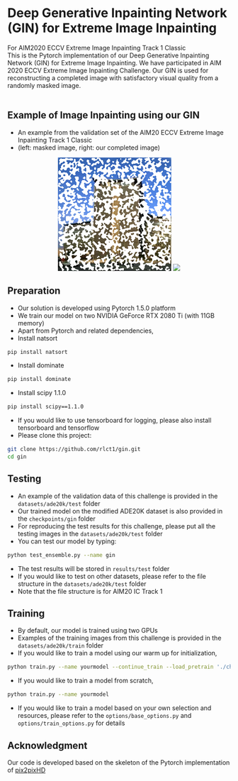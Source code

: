 # Deep Generative Inpainting Network (GIN) for Extreme Image Inpainting 
For AIM2020 ECCV Extreme Image Inpainting Track 1 Classic <br> 
This is the Pytorch implementation of our Deep Generative Inpainting Network (GIN) for Extreme Image Inpainting. We have participated in AIM 2020 ECCV Extreme Image Inpainting Challenge. Our GIN is used for reconstructing a completed image with satisfactory visual quality from a randomly masked image. <br><br> 

## Example of Image Inpainting using our GIN 
- An example from the validation set of the AIM20 ECCV Extreme Image Inpainting Track 1 Classic
- (left: masked image, right: our completed image) 
<p align='center'>  
  <img src='examples/AIM_IC_t1_validation_0_with_holes.png' width='256'/>
  <img src='examples/test/AIM_IC_t1_validation_0.png' width='256'/>
</p>

## Preparation 
- Our solution is developed using Pytorch 1.5.0 platform 
- We train our model on two NVIDIA GeForce RTX 2080 Ti (with 11GB memory) 
- Apart from Pytorch and related dependencies, 
- Install natsort
```bash
pip install natsort
```
- Install dominate 
```bash
pip install dominate
```
- Install scipy 1.1.0
```bash
pip install scipy==1.1.0
```
- If you would like to use tensorboard for logging, please also install tensorboard and tensorflow 
- Please clone this project: 
```bash
git clone https://github.com/rlct1/gin.git
cd gin
```

## Testing 
- An example of the validation data of this challenge is provided in the `datasets/ade20k/test` folder 
- Our trained model on the modified ADE20K dataset is also provided in the `checkpoints/gin` folder 
- For reproducing the test results for this challenge, please put all the testing images in the `datasets/ade20k/test` folder
- You can test our model by typing: 
```bash
python test_ensemble.py --name gin 
```
- The test results will be stored in `results/test` folder 
- If you would like to test on other datasets, please refer to the file structure in the `datasets/ade20k/test` folder 
- Note that the file structure is for AIM20 IC Track 1 

## Training 
- By default, our model is trained using two GPUs 
- Examples of the training images from this challenge is provided in the `datasets/ade20k/train` folder 
- If you would like to train a model using our warm up for initialization, 
```bash
python train.py --name yourmodel --continue_train --load_pretrain './checkpoints/warmup' 
```
- If you would like to train a model from scratch, 
```bash
python train.py --name yourmodel 
```
- If you would like to train a model based on your own selection and resources, please refer to the `options/base_options.py` and `options/train_options.py` for details 

## Acknowledgment 
Our code is developed based on the skeleton of the Pytorch implementation of [pix2pixHD](https://github.com/NVIDIA/pix2pixHD)

